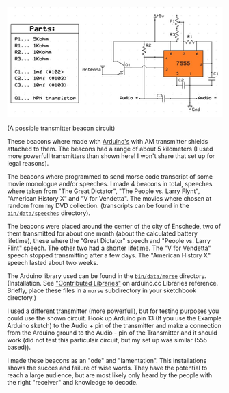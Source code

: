 ![alt tag](https://github.com/DeRaafMedia/ProjectSpeechBeacons/blob/master/bin/data/am-radio-transmitter-using-555-chip-2.jpg)

(A possible transmitter beacon circuit)

These beacons where made with [Arduino's](http://arduino.cc) with AM transmitter shields attached to them. The beacons had a range of about 5 kilometers (I used more powerfull transmitters than shown here! I won't share that set up for legal reasons).

The beacons where programmed to send morse code transcript of some movie monologue and/or speeches. I made 4 beacons in total, speeches where taken from "The Great Dictator", "The People vs. Larry Flynt", "American History X" and "V for Vendetta". The movies where chosen at random from my DVD collection. (transcripts can be found in the [``bin/data/speeches``](https://github.com/DeRaafMedia/ProjectSpeechBeacons/tree/master/bin/data/speeches) directory).

The beacons were placed around the center of the city of Enschede, two of them transmitted for about one month (about the calculated battery lifetime), these where the "Great Dictator" speech and "People vs. Larry Flint" speech. The other two had a shorter lifetime. The "V for Vendetta" speech stopped transmitting after a few days. The "American History X" speech lasted about two weeks.

The Arduino library used can be found in the [``bin/data/morse``](https://github.com/DeRaafMedia/ProjectSpeechBeacons/tree/master/bin/data/morse) directory. (Installation. See ["Contributed Libraries"](http://www.arduino.cc/en/Reference/Libraries) on arduino.cc Libraries reference. Briefly, place these files in a ``morse`` subdirectory in your sketchbook directory.)

I used a different transmitter (more powerfull), but for testing purposes you could use the shown circuit. Hook up Arduino pin 13 (If you use the Example Arduino sketch) to the Audio + pin of the transmitter and  make a connection from the Arduino ground to the Audio - pin of the Transmitter and it should work (did not test this particulair circuit, but my set up was similar (555 based)).

I made these beacons as an "ode" and "lamentation". This installations shows the succes and failure of wise words. They have the potential to reach a large audience, but are most likely only heard by the people with the right "receiver" and knowledge to decode.
